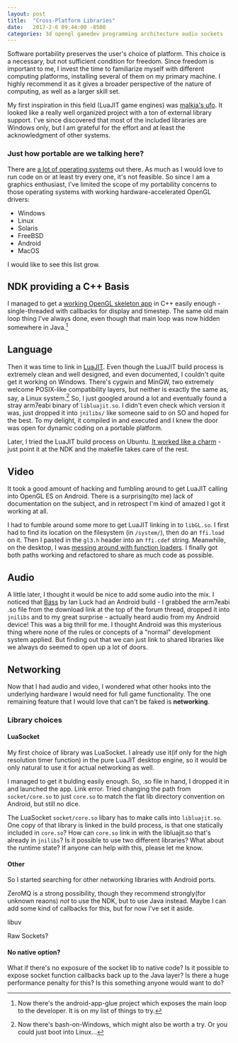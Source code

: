 ```yaml
---
layout: post
title:  "Cross-Platform Libraries"
date:   2017-2-6 09:44:00 -0500
categories: 3d opengl gamedev programming architecture audio sockets
---
```


Software portability preserves the user's choice of platform. This choice is a necessary, but not sufficient condition for freedom. Since freedom is important to me, I invest the time to familiarize myself with different computing platforms, installing several of them on my primary machine. I highly recommend it as it gives a broader perspective of the nature of computing, as well as a larger skill set.


My first inspiration in this field (LuaJIT game engines) was [malkia's ufo][ufo]. It looked like a really well organized project with a ton of external library support. I've since discovered that most of the included libraries are Windows only, but I am grateful for the effort and at least the acknowledgment of other systems.

[ufo]: https://github.com/malkia/ufo

### Just how portable are we talking here?

There are [a lot of operating systems][OSList] out there. As much as I would love to run code on or at least try every one, it's not feasible. So since I am a graphics enthusiast, I've limited the scope of my portability concerns to those operating systems with working hardware-accelerated OpenGL drivers:

 - Windows
 - Linux
 - Solaris
 - FreeBSD
 - Android
 - MacOS

I would like to see this list grow.

[OSList]: https://en.wikipedia.org/wiki/List_of_operating_systems

## NDK providing a C++ Basis

I managed to get a [working OpenGL skeleton app][HelloGL3] in C++ easily enough - single-threaded with callbacks for display and timestep. The same old main loop thing I've always done, even though that main loop was now hidden somewhere in Java.[^1]

[HelloGL3]: https://bitbucket.org/jimbo00000/android-gl/src/f62144cb8eefb472b94bf1c769714732f3d3d554/HelloGL3/?at=master

## Language

Then it was time to link in [LuaJIT][LuaJIT]. Even though the LuaJIT build process is extremely clean and well designed, and even documented, I couldn't quite get it working on Windows. There's cygwin and MinGW, two extremely welcome POSIX-like compatibility layers, but neither is exactly the same as, say, a Linux system.[^2] So, I just googled around a lot and eventually found a stray arm7eabi binary of `libluajit.so`. I didn't even check which version it was, just dropped it into `jnilibs/` like someone said to on SO and hoped for the best. To my delight, it compiled in and executed and I knew the door was open for dynamic coding on a portable platform.

[LuaJIT]: http://luajit.org/luajit.html

Later, I tried the LuaJIT build process on Ubuntu. [It worked like a charm][android-build] - just point it at the NDK and the makefile takes care of the rest.

[android-build]: https://github.com/jimbo00000/Flickercladding/blob/master/android_build.sh

## Video

It took a good amount of hacking and fumbling around to get LuaJIT calling into OpenGL ES on Android. There is a surprising(to me) lack of documentation on the subject, and in retrospect I'm kind of amazed I got it working at all.

I had to fumble around some more to get LuaJIT linking in to `libGL.so`. I first had to find its location on the filesystem (in `/system/`), then do an `ffi.load` on it. Then I pasted in the `gl3.h` header into an `ffi.cdef` string. Meanwhile, on the desktop, I was [messing around with function loaders][loaders]. I finally got both paths working and refactored to share as much code as possible.

[loaders]: http://jimbo00000.github.io/opengl/portable/programming/scripting/2016/01/23/opengl-function-loaders.html


## Audio

A little later, I thought it would be nice to add some audio into the mix. I noticed that [Bass][Bass] by Ian Luck had an Android build - I grabbed the arm7eabi .so file from the download link at the top of the forum thread, dropped it into `jnilibs` and to my great surprise - actually heard audio from my Android device! This was a big thrill for me. I thought Android was this mysterious thing where none of the rules or concepts of a "normal" development system applied. But finding out that we can just link to shared libraries like we always do seemed to open up a lot of doors.

## Networking

Now that I had audio and video, I wondered what other hooks into the underlying hardware I would need for full game functionality. The one remaining feature that I would love that can't be faked is **networking**.

### Library choices

#### LuaSocket

My first choice of library was LuaSocket. I already use it(if only for the high resolution timer function) in the pure LuaJIT desktop engine, so it would be only natural to use it for actual networking as well.

I managed to get it bulding easily enough. So, .so file in hand, I dropped it in and launched the app. Link error. Tried changing the path from `socket/core.so` to just `core.so` to match the flat lib directory convention on Android, but still no dice.

The LuaSocket `socket/core.so` libary has to make calls into `libluajit.so`. One copy of that library is linked in the build process, is that one statically included in `core.so`? How can `core.so` link in with the libluajit.so that's already in `jnilibs`? Is it possible to use two different libraries? What about the runtime state? If anyone can help with this, please let me know.

#### Other

So I started searching for other networking libraries with Android ports.

ZeroMQ is a strong possibility, though they recommend strongly(for unknown reaons) *not* to use the NDK, but to use Java instead. Maybe I can add some kind of callbacks for this, but for now I've set it aside.

libuv


Raw Sockets? 


#### No native option?

What if there's no exposure of the socket lib to native code? Is it possible to expose socket function callbacks back up to the Java layer? Is there a huge performance penalty for this? Is this something anyone would want to do?


[^1]: Now there's the android-app-glue project which exposes the main loop to the developer. It is on my list of things to try.

[^2]: Now there's bash-on-Windows, which might also be worth a try. Or you could just boot into Linux...

[Bass]: http://un4seen.com
